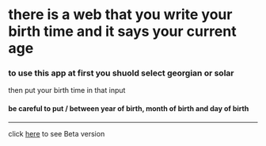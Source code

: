 # there is a web that you write your birth time and it says your current age
### to use this app at first you shuold select georgian or solar
then put your birth time in that input
#### be careful to put  **/** between year of birth, month of birth and day of birth
---
click [here](https://parsa-mh.github.io/age/) to see Beta version 
